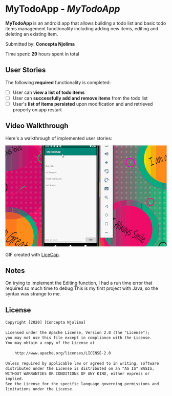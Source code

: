 # MyTodoApp - *MyTodoApp*

**MyTodoApp** is an android app that allows building a todo list and basic todo items management functionality including adding new items, editing and deleting an existing item.

Submitted by: **Concepta Njolima**

Time spent: **29** hours spent in total

## User Stories

The following **required** functionality is completed:

* [ ] User can **view a list of todo items**
* [ ] User can **successfully add and remove items** from the todo list
* [ ] User's **list of items persisted** upon modification and and retrieved properly on app restart

## Video Walkthrough

Here's a walkthrough of implemented user stories:

<img src='https://github.com/ConceptaNjolima/MyTodoApp/blob/master/app/MyTodoApp.gif' title='MyTodoApp Video Walkthrough' width='' alt='Video Walkthrough' />

GIF created with [LiceCap](http://www.cockos.com/licecap/).

## Notes

On trying to implement the Editing function, I had a run time error that required so much time to debug
This is my first project with Java, so the syntax was strange to me.

## License

    Copyright [2020] [Concepta Njolima]

    Licensed under the Apache License, Version 2.0 (the "License");
    you may not use this file except in compliance with the License.
    You may obtain a copy of the License at

        http://www.apache.org/licenses/LICENSE-2.0

    Unless required by applicable law or agreed to in writing, software
    distributed under the License is distributed on an "AS IS" BASIS,
    WITHOUT WARRANTIES OR CONDITIONS OF ANY KIND, either express or implied.
    See the License for the specific language governing permissions and
    limitations under the License.

